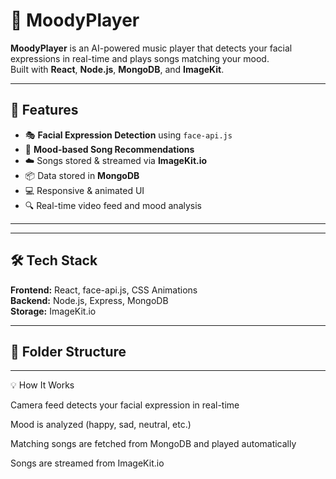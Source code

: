 # 🎵 MoodyPlayer

**MoodyPlayer** is an AI-powered music player that detects your facial expressions in real-time and plays songs matching your mood.  
Built with **React**, **Node.js**, **MongoDB**, and **ImageKit**.

---

## 🚀 Features
- 🎭 **Facial Expression Detection** using `face-api.js`
- 🎵 **Mood-based Song Recommendations**
- ☁️ Songs stored & streamed via **ImageKit.io**
- 📦 Data stored in **MongoDB**
- 💻 Responsive & animated UI
- 🔍 Real-time video feed and mood analysis

---

---

## 🛠 Tech Stack
**Frontend:** React, face-api.js, CSS Animations  
**Backend:** Node.js, Express, MongoDB  
**Storage:** ImageKit.io  

---

## 📂 Folder Structure
---
💡 How It Works

Camera feed detects your facial expression in real-time

Mood is analyzed (happy, sad, neutral, etc.)

Matching songs are fetched from MongoDB and played automatically

Songs are streamed from ImageKit.io

